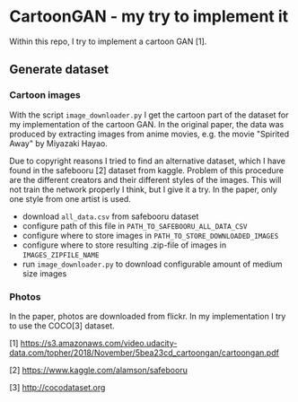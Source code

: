 # CartoonGAN - my try to implement it

Within this repo, I try to implement a cartoon GAN [1].

## Generate dataset

### Cartoon images

With the script `image_downloader.py` I get the cartoon part of the dataset for my implementation of the cartoon GAN. In the original paper, the data was produced by extracting images from anime movies, e.g. the movie "Spirited Away"  by Miyazaki Hayao.

Due to copyright reasons I tried to find an alternative dataset, which I have found in the safebooru [2] dataset from kaggle. Problem of this procedure are the different creators and their different styles of the images. This will not train the network properly I think, but I give it a try. In the paper, only one style from one artist is used.

- download `all_data.csv` from safebooru dataset
- configure path of this file in `PATH_TO_SAFEBOORU_ALL_DATA_CSV`
- configure where to store images in `PATH_TO_STORE_DOWNLOADED_IMAGES`
- configure where to store resulting .zip-file of images in `IMAGES_ZIPFILE_NAME`
- run `image_downloader.py` to download configurable amount of medium size images

### Photos

In the paper, photos are downloaded from flickr. In my implementation I try to use the COCO[3] dataset.

[1] https://s3.amazonaws.com/video.udacity-data.com/topher/2018/November/5bea23cd_cartoongan/cartoongan.pdf

[2] https://www.kaggle.com/alamson/safebooru

[3] http://cocodataset.org